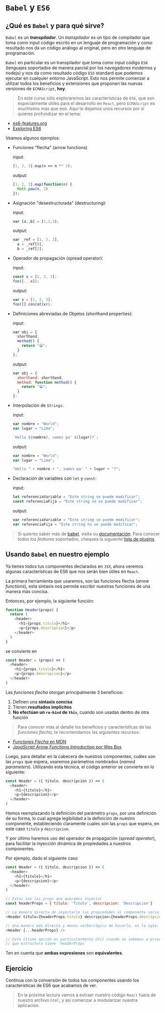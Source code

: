 # `Babel` y `ES6`

## ¿Qué es `Babel` y para qué sirve?

`Babel` es un ***transpilador***. Un *transpilador* es un tipo de compilador que toma como input código escrito en un lenguaje de programación y como resultado nos da un código análogo al original, pero en otro lenguaje de programación.

`Babel` en particular es un transpilador que toma como input código `ES6` (lenguajes soportados de manera parcial por los navegadores modernos y nodejs) y nos da como resultado código `ES5` standard que podemos ejecutar en cualquier entorno JavaScript. Esto nos permite comenzar a utilizar todos los beneficios y extensiones que proponen las nuevas versiones de `ECMAScript`, **hoy**.

> En este curso sólo exploraremos las características de `ES6`, que son especialmente útiles para el desarrollo en `React`, pero `ECMAScript` es muchísimo mas que eso. Aquí te dejamos unos recursos por si quieres profundizar en el tema:
- [es6-features.org](http://es6-features.org)
- [Exploring ES6](http://exploringjs.com/es6/index.html)


Veamos algunos ejemplos:

- Funciones "flecha" (arrow functions)

  input:
  ```javascript
  [1, 2, 3].map(n => n ** 2);
  ```
  output:
  ```javascript
  [1, 2, 3].map(function(n) {
    Math.pow(n, 2)
  });
  ```
- Asignación "desestructurada" (destructuring):

  input:
  ```javascript
  var [a,,b] = [1,2,3];
  ```
  output:
  ```javascript
  var _ref = [1, 2, 3],
    a = _ref[0],
    b = _ref[2];
  ```
  
- Operador de propagación (spread operator):

  input:
  ```javascript
  const x = [1, 2, 3];
  foo([...x]);
  ```
  output:
  ```javascript
  var x = [1, 2, 3];
  foo([].concat(x));
  ```
  
- Definiciones abreviadas de Objetos (shorthand properties):

  input:
  ```javascript
  var obj = {
    shorthand,
    method() {
      return "😀";
    }
  };
  ```
  output:
  ```javascript
  var obj = {
    shorthand: shorthand,
    method: function method() {
      return "😀";
    }
  };
  ```

- Interpolación de `Strings`:

  input:
  ```javascript
  var nombre = "World";
  var lugar = "Lima";

  `Hello ${nombre}, vamos pa' ${lugar}?`;
  ```
  output:
  ```javascript
  var nombre = "World";
  var lugar = "Lima";

  "Hello " + nombre + ", vamos pa' " + lugar + "?";
  ```

- Declaración de variables con `let` y `const`:

  input:
  ```javascript
  let referenciaVariable = "Este string se puede modificar";
  const referenciaFija = "Este string no se puede modificar";
  ```
  output:
  ```javascript
  var referenciaVariable = "Este string se puede modificar";
  var referenciaFija = "Este string no se puede modificar";
  ```

> Si quieres saber más de [babel](http://babeljs.io/), visita su [documentación](https://babeljs.io/docs/setup/). Para conocer todos los *features* soportados, chequea la siguiente [lista de plugins](https://babeljs.io/docs/plugins/).

## Usando `Babel` en nuestro ejemplo

Ya tienes todos tus componentes declarados en `JSX`, ahora veremos algunas características de ES6 que nos serán bien útiles en `React`.

La primera herramienta que usaremos, son las funciones flecha (*arrow functions*), esta sintaxis nos permite escribir nuestras funciones de una manera mas concisa.

Entonces, por ejemplo, la siguiente función:
```javascript
function Header(props) {
  return (
    <header>
      <h1>{props.titulo}</h1>
      <p>{props.descripcion}</p>
    </header>
  )
}
```

se convierte en

```javascript
const Header = (props) => (
  <header>
    <h1>{props.titulo}</h1>
    <p>{props.descripcion}</p>
  </header>
)
```

Las *funciones flecha* otorgan principalmente 3 beneficios:
1. Definen una **sintaxis concisa**
2. Tienen **resultados implícitos**
3. **No efectúan un `re-bind` de `this`**, cuando son usadas dentro de otra función

> Para conocer más al detalle los beneficios y características de las *funciones flecha*, te recomendamos los siguientes recursos:
- [*Funciones Flecha* en MDN](https://developer.mozilla.org/es/docs/Web/JavaScript/Referencia/Funciones/Arrow_functions)
- [*JavaScript Arrow Functions Introduction* por Wes Bos](http://wesbos.com/arrow-functions/)

Luego, para detallar en la cabecera de nuestros componentes, cuáles son las `props` que espera, usaremos parámetros nombrados (*named parameters*). Utilizando esta técnica, el código anterior se convierte en lo siguiente:

```javascript
const Header = ({ titulo, descripcion }) => (
  <header>
    <h1>{titulo}</h1>
    <p>{descripcion}</p>
  </header>
)
```

Hemos reemplazando la definición del parámetro `props`, por una definición de su forma, lo cual agrega legibilidad a la definición de nuestro componente, estableciendo claramente cuales son las `props` que espera, en este caso `titulo` y `descripcion`.

Y por último haremos uso del operador de propagación (*spread operator*), para facilitar la inyección dinámica de propiedades a nuestros componentes.

Por ejemplo, dado el siguiente caso
```javascript
const Header = ({ titulo, descripcion }) => (
  <header>
    <h1>{titulo}</h1>
    <p>{descripcion}</p>
  </header>
)

// Estas son las props que queremos inyectar
const headerProps = { titulo: 'Titulo', descripcion: 'Descripcion'}

// La manera directa de inyectarle las propiedades al componente seria la sgte:
<Header titulo={headerProps.titulo} descripcion={headerProps.descripcion} />

// Una manera más directa y menos verborrágica de hacerlo, es la sgte:
<Header {...headerProps} />

// Esta última opción es particularmente útil cuando no sabemos a priori
// que estructura tiene `headerProps`
```

Ten en cuenta que **ambas expresiones** son **equivalentes**.

## Ejercicio

Continua con la conversión de todos tus componentes usando los características de ES6 que acabamos de ver.

> En la próxima lectura vamos a extraer nuestro código `React` fuera de nuestro archivo `html`, y así comenzar a modularizar nuestra aplicación.
